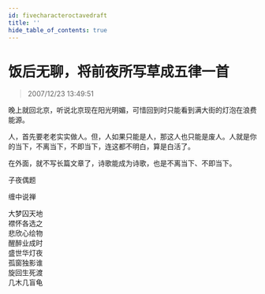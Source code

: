```yaml
---
id: fivecharacteroctavedraft
title: ''
hide_table_of_contents: true
---
```


# 饭后无聊，将前夜所写草成五律一首

> 2007/12/23 13:49:51

<div style={{fontSize: '18px', fontWeight: 'normal', textAlign: 'left', lineHeight: '180%'}}>

晚上就回北京，听说北京现在阳光明媚，可惜回到时只能看到满大街的灯泡在浪费能源。
 
人，首先要老老实实做人。但，人如果只能是人，那这人也只能是废人。人就是你的当下，不离当下，不即当下，连这都不明白，算是白活了。
 
在外面，就不写长篇文章了，诗歌能成为诗歌，也是不离当下、不即当下。
</div>

<div style={{color:'#FF0000', fontSize: '56px', fontWeight: '500', textAlign: 'center', lineHeight: '150%'}}>

子夜偶题
</div>

<div style={{color:'#FF0000', fontSize: '32px', fontWeight: '500', textAlign: 'center', lineHeight: '150%'}}>

缠中说禅
</div>
 
<div style={{color:'#FF0000', fontSize: '32px', fontWeight: '500', textAlign: 'center', lineHeight: '150%'}}>

大梦囚天地<br/>
襟怀各选之<br/>
悲欣心绘物<br/>
醒醉业成时<br/>
盛世华灯夜<br/>
孤窗独影谁<br/>
旋回生死渡<br/>
几木几盲龟
</div>